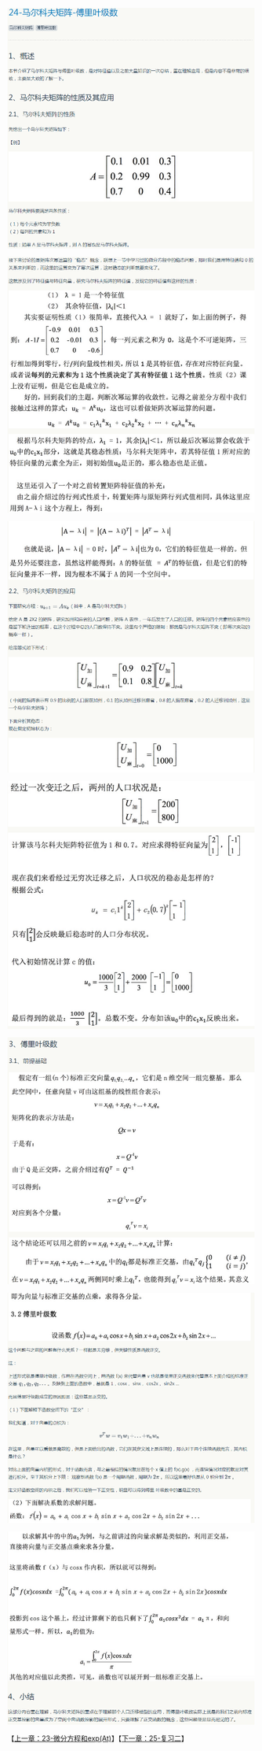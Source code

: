 
![](../images/24/LA_24_1.png)

![](../images/24/LA_24_2.png)

![](../images/24/LA_24_3.png)

![](../images/24/LA_24_4.png)

![](../images/24/LA_24_5.png)

![](../images/24/LA_24_6.png)

![](../images/24/LA_24_7.png)

【[上一章：23-微分方程和exp(At)](../23-微分方程和exp(At)/23-微分方程和exp(At).md)】【[下一章：25-复习二](../25-复习二/25-复习二.md)】
